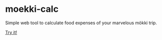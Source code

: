 # moekki-calc
Simple web tool to calculate food expenses of your marvelous mökki trip.

[Try it!](https://kolemikko.github.io/moekki-calc_egui/)
